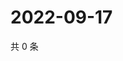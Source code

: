 # 2022-09-17

共 0 条

<!-- BEGIN WEIBO -->
<!-- 最后更新时间 Sat Sep 17 2022 11:59:08 GMT+0800 (China Standard Time) -->

<!-- END WEIBO -->
